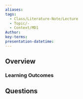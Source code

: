 ```yaml
---
aliases: 
tags:
  - Class/Literature-Note/Lecture
  - Topic/-
  - Context/MD1
Author: 
key-terms: 
presentation-datetime:
---
```



## Overview
### Learning Outcomes


## Questions




